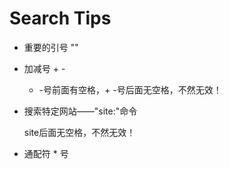 # Search Tips

- 重要的引号 ""

- 加减号 + -

    + -号前面有空格，+ -号后面无空格，不然无效！

- 搜索特定网站——"site:"命令

    site后面无空格，不然无效！

- 通配符 * 号
